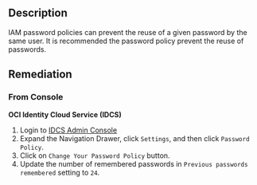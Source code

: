 ## Description

IAM password policies can prevent the reuse of a given password by the same user. It is recommended the password policy prevent the reuse of passwords.

## Remediation

### From Console

**OCI Identity Cloud Service (IDCS)**

1. Login to [IDCS Admin Console](https://www.oracle.com/security/cloud-security/identity-cloud/)
2. Expand the Navigation Drawer, click `Settings`, and then click `Password Policy`.
3. Click on `Change Your Password Policy` button.
4. Update the number of remembered passwords in `Previous passwords remembered` setting to `24`.